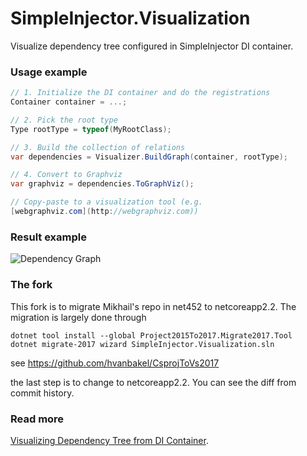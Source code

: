 # SimpleInjector.Visualization

Visualize dependency tree configured in SimpleInjector DI container.

### Usage example

``` cs
// 1. Initialize the DI container and do the registrations
Container container = ...; 

// 2. Pick the root type
Type rootType = typeof(MyRootClass);

// 3. Build the collection of relations
var dependencies = Visualizer.BuildGraph(container, rootType);

// 4. Convert to Graphviz
var graphviz = dependencies.ToGraphViz();

// Copy-paste to a visualization tool (e.g. 
[webgraphviz.com](http://webgraphviz.com))
```

### Result example

![Dependency Graph](http://mikhail.io/2017/03/visualizing-dependency-tree-from-di-container/class-dependency-graph.png)

### The fork

This fork is to migrate Mikhail's repo in net452 to netcoreapp2.2.
The migration is largely done through
```
dotnet tool install --global Project2015To2017.Migrate2017.Tool
dotnet migrate-2017 wizard SimpleInjector.Visualization.sln
```
see https://github.com/hvanbakel/CsprojToVs2017

the last step is to change to <TargetFramework>netcoreapp2.2</TargetFramework>.
You can see the diff from commit history.



### Read more
[Visualizing Dependency Tree from DI Container](http://mikhail.io/2017/03/visualizing-dependency-tree-from-di-container/).
